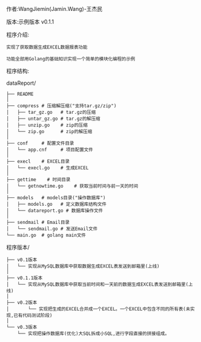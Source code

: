 作者:WangJiemin(Jamin.Wang)-王杰民

版本:示例版本 v0.1.1

程序介绍:

    实现了获取数据生成EXCEL数据报表功能

    功能全部用Golang的基础知识实现一个简单的模块化编程的示例
	
	

程序结构:

dataReport/

	├── README
	│
	├── compress # 压缩解压缩("支持tar.gz/zip")
	│   ├── tar_gz.go 	# tar.gz的压缩
	│   ├── untar_gz.go # tar.gz的解压缩
	│   ├── unzip.go    # zip的压缩
	│   └── zip.go	    # zip的解压缩
	│
	├── conf     # 配置文件目录
	│   └── app.cnf     # 项目配置文件
	│
	├── execl    # EXCEL目录
	│	└── execl.go    # 生成EXCEL
	│
	├── gettime    # 时间目录
	│	└── getnowtime.go    # 获取当前时间与前一天的时间
	│
	├── models   # models目录("操作数据库")
	│	├──	models.go 	# 定义数据库结构文件
	│	└── datareport.go # 数据库操作文件
	│
	├── sendmail # Email目录
	│   └── sendmail.go # 发送Email文件
	└── main.go  # golang main文件

	
程序版本/

	├── v0.1版本
	│	└── 实现从MySQL数据库中获取数据生成EXCEL表发送到邮箱里(上线)
	│
	├── v0.1.1版本
	│	└── 实现从MySQL数据库中获取当前时间和一天前的数据生成EXCEL表发送到邮箱里(上线)
	│
	├── v0.2版本
	│       └── 实现把生成的EXCEL合并成一个EXCEL。一个EXCEL中包含不同的所有表(未实现,已有代码测试阶段)
	│
	└── v0.3版本
		└── 实现把操作数据库(优化)大SQL拆成小SQL,进行字段直接的拼接组成。
